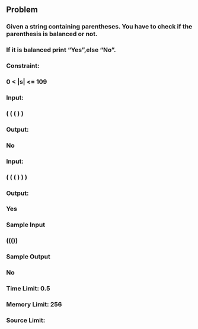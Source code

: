 ## Problem
### Given a string containing parentheses. You have to check if the parenthesis is balanced or not.

### If it is balanced print “Yes”,else “No”.

### Constraint:

### 0 < |s| <= 109

### Input:

### ( ( ( ) )

### Output:

### No

### Input:

### ( ( ( ) ) )

### Output:

### Yes

### Sample Input
### ((())
### Sample Output
### No
### Time Limit: 0.5
### Memory Limit: 256
### Source Limit:
